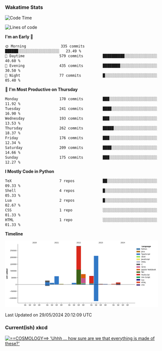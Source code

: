 ### Wakatime Stats
<!--START_SECTION:waka-->
![Code Time](http://img.shields.io/badge/Code%20Time-2%2C567%20hrs%2023%20mins-blue)

![Lines of code](https://img.shields.io/badge/From%20Hello%20World%20I%27ve%20Written-767.0%20thousand%20lines%20of%20code-blue)

**I'm an Early 🐤** 

```text
🌞 Morning                335 commits         ██████░░░░░░░░░░░░░░░░░░░   23.49 % 
🌆 Daytime                579 commits         ██████████░░░░░░░░░░░░░░░   40.60 % 
🌃 Evening                435 commits         ████████░░░░░░░░░░░░░░░░░   30.50 % 
🌙 Night                  77 commits          █░░░░░░░░░░░░░░░░░░░░░░░░   05.40 % 
```
📅 **I'm Most Productive on Thursday** 

```text
Monday                   170 commits         ███░░░░░░░░░░░░░░░░░░░░░░   11.92 % 
Tuesday                  241 commits         ████░░░░░░░░░░░░░░░░░░░░░   16.90 % 
Wednesday                193 commits         ███░░░░░░░░░░░░░░░░░░░░░░   13.53 % 
Thursday                 262 commits         █████░░░░░░░░░░░░░░░░░░░░   18.37 % 
Friday                   176 commits         ███░░░░░░░░░░░░░░░░░░░░░░   12.34 % 
Saturday                 209 commits         ████░░░░░░░░░░░░░░░░░░░░░   14.66 % 
Sunday                   175 commits         ███░░░░░░░░░░░░░░░░░░░░░░   12.27 % 
```


**I Mostly Code in Python** 

```text
TeX                      7 repos             ██░░░░░░░░░░░░░░░░░░░░░░░   09.33 % 
Shell                    4 repos             █░░░░░░░░░░░░░░░░░░░░░░░░   05.33 % 
Lua                      2 repos             █░░░░░░░░░░░░░░░░░░░░░░░░   02.67 % 
CSS                      1 repo              ░░░░░░░░░░░░░░░░░░░░░░░░░   01.33 % 
HTML                     1 repo              ░░░░░░░░░░░░░░░░░░░░░░░░░   01.33 % 
```



**Timeline**

![Lines of Code chart](https://raw.githubusercontent.com/joshuajeschek/joshuajeschek/main/assets/bar_graph.png)


 Last Updated on 29/05/2024 20:12:09 UTC
<!--END_SECTION:waka-->

### Current(ish) xkcd
<a id="xkcd-a" title="==COSMOLOGY==> 'Uhhh ... how sure are we that everything is made of these?'" href="https://www.xkcd.com" target="_blank">
        <img align="center" id="xkcd-img" src="https://imgs.xkcd.com/comics/elementary_physics_paths.png" alt="==COSMOLOGY==> 'Uhhh ... how sure are we that everything is made of these?'" height=300 />
</a>
